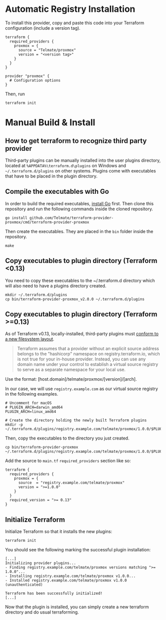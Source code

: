 
# Automatic Registry Installation

To install this provider, copy and paste this code into your Terraform configuration (include a version tag). 
```hcl
terraform {
  required_providers {
    proxmox = {
      source = "Telmate/proxmox"
      version = "<version tag>"
    }
  }
}

provider "proxmox" {
  # Configuration options
}
```

Then, run
```shell
terraform init
```


# Manual Build & Install

## How to get terraform to recognize third party provider

Third-party plugins  can be manually installed into the user plugins directory,
located at `%APPDATA%\terraform.d\plugins` on Windows and `~/.terraform.d/plugins` on other systems. Plugins come
with executables that have to be placed in the plugin directory.

## Compile the executables with Go

In order to build the required executables, [install Go](https://golang.org/doc/install) first. Then clone this
repository and run the following commands inside the cloned repository.

```shell
go install github.com/Telmate/terraform-provider-proxmox/cmd/terraform-provider-proxmox
```

Then create the executables. They are placed in the `bin` folder inside the repository.

```shell
make
```

## Copy executables to plugin directory (Terraform <0.13)

You need to copy these executables to the ~/.terraform.d directory which will also need to have a plugins directory
created.

```shell
mkdir ~/.terraform.d/plugins
cp bin/terraform-provider-proxmox_v2.0.0 ~/.terraform.d/plugins
```

## Copy executables to plugin directory (Terraform >=0.13)

As of Terraform v0.13, locally-installed, third-party plugins must [conform to a new filesystem layout](https://github.com/hashicorp/terraform/blob/guide-v0.13-beta/draft-upgrade-guide.md#new-filesystem-layout-for-local-copies-of-providers).

>Terraform assumes that a provider without an explicit source address belongs to the "hashicorp" namespace on registry.terraform.io, which is not true for your in-house provider. Instead, you can use any domain name under your control to establish a virtual source registry to serve as a separate namespace for your local use.

Use the format: [host.domain]/telmate/proxmox/[version]/[arch].

In our case, we will use `registry.example.com` as our virtual source registry in the following examples.

```shell
# Uncomment for macOS
# PLUGIN_ARCH=darwin_amd64
PLUGIN_ARCH=linux_amd64

# Create the directory holding the newly built Terraform plugins
mkdir -p ~/.terraform.d/plugins/registry.example.com/telmate/proxmox/1.0.0/$PLUGIN_ARCH
```
Then, copy the executables to the directory you just created.

```shell
cp bin/terraform-provider-proxmox ~/.terraform.d/plugins/registry.example.com/telmate/proxmox/1.0.0/$PLUGIN_ARCH/
```

Add the source to `main.tf` `required_providers` section like so:

```
terraform {
  required_providers {
    proxmox = {
      source  = "registry.example.com/telmate/proxmox"
      version = ">=1.0.0"
    }
  }
  required_version = ">= 0.13"
}
```

## Initialize Terraform

Initialize Terraform so that it installs the new plugins:

```
terraform init
```

You should see the following marking the successful plugin installation:

```shell
[...]
Initializing provider plugins...
- Finding registry.example.com/telmate/proxmox versions matching ">= 1.0.0"...
- Installing registry.example.com/telmate/proxmox v1.0.0...              
- Installed registry.example.com/telmate/proxmox v1.0.0 (unauthenticated)
                                                           
Terraform has been successfully initialized!
[...]
```

Now that the plugin is installed, you can simply create a new terraform directory and do usual terraforming.
